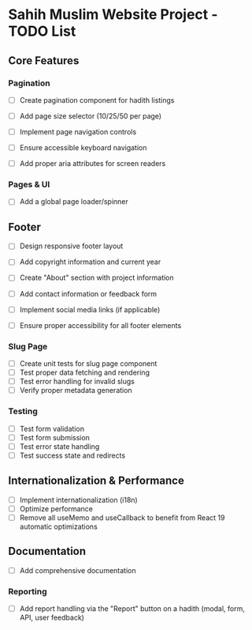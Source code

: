 # Sahih Muslim Website Project - TODO List

## Core Features

### Pagination

- [ ] Create pagination component for hadith listings
- [ ] Add page size selector (10/25/50 per page)
- [ ] Implement page navigation controls
- [ ] Ensure accessible keyboard navigation
- [ ] Add proper aria attributes for screen readers


### Pages & UI

- [ ] Add a global page loader/spinner

## Footer

- [ ] Design responsive footer layout
- [ ] Add copyright information and current year
- [ ] Create "About" section with project information
- [ ] Add contact information or feedback form
- [ ] Implement social media links (if applicable)
- [ ] Ensure proper accessibility for all footer elements


### Slug Page

- [ ] Create unit tests for slug page component
- [ ] Test proper data fetching and rendering
- [ ] Test error handling for invalid slugs
- [ ] Verify proper metadata generation

### Testing

- [ ] Test form validation
- [ ] Test form submission
- [ ] Test error state handling
- [ ] Test success state and redirects

## Internationalization & Performance

- [ ] Implement internationalization (i18n)
- [ ] Optimize performance
- [ ] Remove all useMemo and useCallback to benefit from React 19 automatic optimizations

## Documentation

- [ ] Add comprehensive documentation

### Reporting

- [ ] Add report handling via the "Report" button on a hadith (modal, form, API, user feedback)
